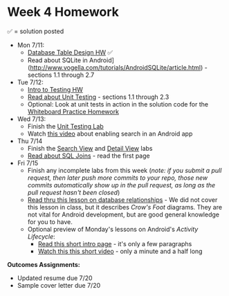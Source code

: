 # Week 4 Homework

&#x2705; = solution posted

- Mon 7/11:
  - [Database Table Design HW](https://github.com/ga-adi-nyc/Database-Table-Design-HW) &#x2705;
  - Read about SQLite in Android](http://www.vogella.com/tutorials/AndroidSQLite/article.html) - sections 1.1 through 2.7
- Tue 7/12:
  - [Intro to Testing HW](https://github.com/ga-adi-nyc/Intro-To-Testing-HW)
  - [Read about Unit Testing](http://www.vogella.com/tutorials/JUnit/article.html) - sections 1.1 through 2.3
  - Optional: Look at unit tests in action in the solution code for the [Whiteboard Practice Homework](https://github.com/ga-adi-nyc/Whiteboard-Practice-HW/blob/master/solution-code/src/MainTest.java)
- Wed 7/13:
  - Finish the [Unit Testing Lab](https://github.com/ga-adi-nyc/Unit-Testing-Lab)
  - Watch [this video](https://www.youtube.com/watch?v=9OWmnYPX1uc) about enabling search in an Android app
- Thu 7/14
  - Finish the [Search View](https://github.com/ga-adi-nyc/Search-View-Lab) and [Detail View](https://github.com/ga-adi-nyc/Detail-View-Lab) labs
  - [Read about SQL Joins](http://www.sql-join.com/) - read the first page
- Fri 7/15
  - Finish any incomplete labs from this week (_note: if you submit a pull request, then later push more commits to your repo, those new commits automatically show up in the pull request, as long as the pull request hasn't been closed_)
  - [Read thru this lesson on database relationships](https://github.com/ga-adi-nyc/Course-Materials/tree/master/lessons/databases/database-relationships-lesson) - We did not cover this lesson in class, but it describes _Crow's Foot_ diagrams. They are not vital for Android development, but are good general knowledge for you to have.
  - Optional preview of Monday's lessons on Android's  _Activity Lifecycle_:
    - [Read this short intro page](https://developer.android.com/training/basics/activity-lifecycle/index.html) - it's only a few paragraphs
    - [Watch this this short video](https://www.youtube.com/watch?v=85MppyLJHz0) - only a minute and a half long

**Outcomes Assignments:**
  - Updated resume due 7/20
  - Sample cover letter due 7/20
